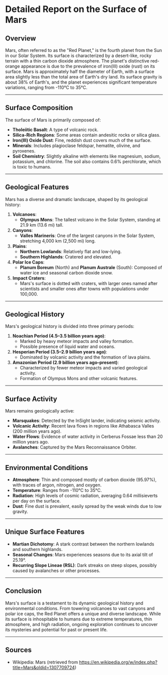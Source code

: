 # Detailed Report on the Surface of Mars

## Overview
Mars, often referred to as the "Red Planet," is the fourth planet from the Sun in our Solar System. Its surface is characterized by a desert-like, rocky terrain with a thin carbon dioxide atmosphere. The planet's distinctive red-orange appearance is due to the prevalence of iron(III) oxide (rust) on its surface. Mars is approximately half the diameter of Earth, with a surface area slightly less than the total area of Earth's dry land. Its surface gravity is about 38% of Earth's, and the planet experiences significant temperature variations, ranging from -110°C to 35°C.

---

## Surface Composition
The surface of Mars is primarily composed of:
- **Tholeiitic Basalt**: A type of volcanic rock.
- **Silica-Rich Regions**: Some areas contain andesitic rocks or silica glass.
- **Iron(III) Oxide Dust**: Fine, reddish dust covers much of the surface.
- **Minerals**: Includes plagioclase feldspar, hematite, olivine, and pyroxenes.
- **Soil Chemistry**: Slightly alkaline with elements like magnesium, sodium, potassium, and chlorine. The soil also contains 0.6% perchlorate, which is toxic to humans.

---

## Geological Features
Mars has a diverse and dramatic landscape, shaped by its geological history:
1. **Volcanoes**:
   - **Olympus Mons**: The tallest volcano in the Solar System, standing at 21.9 km (13.6 mi) tall.
2. **Canyons**:
   - **Valles Marineris**: One of the largest canyons in the Solar System, stretching 4,000 km (2,500 mi) long.
3. **Plains**:
   - **Northern Lowlands**: Relatively flat and low-lying.
   - **Southern Highlands**: Cratered and elevated.
4. **Polar Ice Caps**:
   - **Planum Boreum** (North) and **Planum Australe** (South): Composed of water ice and seasonal carbon dioxide snow.
5. **Impact Craters**:
   - Mars's surface is dotted with craters, with larger ones named after scientists and smaller ones after towns with populations under 100,000.

---

## Geological History
Mars's geological history is divided into three primary periods:
1. **Noachian Period (4.5–3.5 billion years ago)**:
   - Marked by heavy meteor impacts and valley formation.
   - Possible presence of liquid water and oceans.
2. **Hesperian Period (3.5–2.9 billion years ago)**:
   - Dominated by volcanic activity and the formation of lava plains.
3. **Amazonian Period (2.9 billion years ago–present)**:
   - Characterized by fewer meteor impacts and varied geological activity.
   - Formation of Olympus Mons and other volcanic features.

---

## Surface Activity
Mars remains geologically active:
- **Marsquakes**: Detected by the InSight lander, indicating seismic activity.
- **Volcanic Activity**: Recent lava flows in regions like Athabasca Valles (200 million years ago).
- **Water Flows**: Evidence of water activity in Cerberus Fossae less than 20 million years ago.
- **Avalanches**: Captured by the Mars Reconnaissance Orbiter.

---

## Environmental Conditions
- **Atmosphere**: Thin and composed mostly of carbon dioxide (95.97%), with traces of argon, nitrogen, and oxygen.
- **Temperature**: Ranges from -110°C to 35°C.
- **Radiation**: High levels of cosmic radiation, averaging 0.64 millisieverts per day on the surface.
- **Dust**: Fine dust is prevalent, easily spread by the weak winds due to low gravity.

---

## Unique Surface Features
- **Martian Dichotomy**: A stark contrast between the northern lowlands and southern highlands.
- **Seasonal Changes**: Mars experiences seasons due to its axial tilt of 25.19°.
- **Recurring Slope Lineae (RSL)**: Dark streaks on steep slopes, possibly caused by avalanches or other processes.

---

## Conclusion
Mars's surface is a testament to its dynamic geological history and environmental conditions. From towering volcanoes to vast canyons and polar ice caps, the Red Planet offers a unique and diverse landscape. While its surface is inhospitable to humans due to extreme temperatures, thin atmosphere, and high radiation, ongoing exploration continues to uncover its mysteries and potential for past or present life.

---

## Sources
- Wikipedia: Mars (retrieved from https://en.wikipedia.org/w/index.php?title=Mars&oldid=1307709724)

